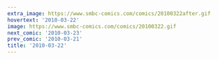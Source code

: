 ```yaml
---
extra_image: https://www.smbc-comics.com/comics/20100322after.gif
hovertext: '2010-03-22'
image: https://www.smbc-comics.com/comics/20100322.gif
next_comic: '2010-03-23'
prev_comic: '2010-03-21'
title: '2010-03-22'
---
```



